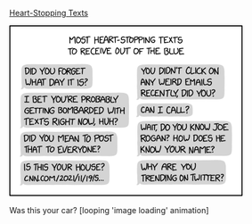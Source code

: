 [Heart-Stopping Texts](https://xkcd.com/2544)

![Heart-Stopping Texts](./random_comic.png)

Was this your car? [looping 'image loading' animation]

